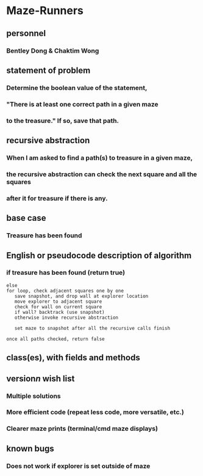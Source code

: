 # Maze-Runners

## personnel
### Bentley Dong & Chaktim Wong

## statement of problem
### Determine the boolean value of the statement,
### "There is at least one correct path in a given maze
### to the treasure." If so, save that path.

## recursive abstraction
### When I am asked to find a path(s) to treasure in a given maze,
### the recursive abstraction can check the next square and all the squares
### after it for treasure if there is any.

## base case
### Treasure has been found

## English or pseudocode description of algorithm

### if treasure has been found (return true)
    else
	for loop, check adjacent squares one by one
	   save snapshot, and drop wall at explorer location
	   move explorer to adjacent square
	   check for wall on current square
	   if wall? backtrack (use snapshot)
	   otherwise invoke recursive abstraction

	   set maze to snapshot after all the recursive calls finish

	once all paths checked, return false

## class(es), with fields and methods

## version*n* wish list
### Multiple solutions
### More efficient code (repeat less code, more versatile, etc.)
### Clearer maze prints (terminal/cmd maze displays)
###

## known bugs
### Does not work if explorer is set outside of maze